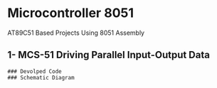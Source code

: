 # Microcontroller 8051 
AT89C51 Based Projects Using 8051 Assembly 

## 1- MCS-51 Driving Parallel Input-Output Data
    ### Devolped Code 
    ### Schematic Diagram